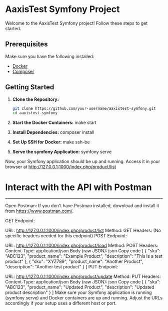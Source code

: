 # AaxisTest Symfony Project

Welcome to the AaxisTest Symfony project! Follow these steps to get started.

## Prerequisites

Make sure you have the following installed:

- [Docker](https://www.docker.com/)
- [Composer](https://getcomposer.org/)

## Getting Started

1. **Clone the Repository:**
   ```bash
   git clone https://github.com/your-username/aaxistest-symfony.git
   cd aaxistest-symfony

2. **Start the Docker Containers:**
make start

3. **Install Dependencies:**
composer install

4. **Set Up SSH for Docker:**
make ssh-be

5. **Serve the symfony Application:**
symfony serve


Now, your Symfony application should be up and running. Access it in your browser at http://127.0.0.1:1000/index.php/product/list


# Interact with the API with Postman
---

Open Postman:
If you don't have Postman installed, download and install it from https://www.postman.com/.

GET Endpoint:

URL: http://127.0.0.1:1000/index.php/product/list
Method: GET
Headers: (No specific headers needed for this endpoint)
POST Endpoint:

URL: http://127.0.0.1:1000/index.php/product/load
Method: POST
Headers:
Content-Type: application/json
Body (raw JSON):
json
Copy code
[
  {
    "sku": "ABC123",
    "product_name": "Example Product",
    "description": "This is a test product"
  },
  {
    "sku": "XYZ789",
    "product_name": "Another Product",
    "description": "Another test product"
  }
]
PUT Endpoint:

URL: http://127.0.0.1:1000/index.php/product/update
Method: PUT
Headers:
Content-Type: application/json
Body (raw JSON):
json
Copy code
[
    {
        "sku": "ABC123",
        "product_name": "Updated Product",
        "description": "Updated product description"
    }
]
Make sure your Symfony application is running (symfony serve) and Docker containers are up and running. Adjust the URLs accordingly if your setup uses a different host or port.